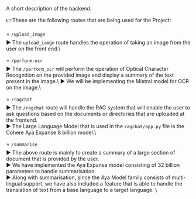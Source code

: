 A short description of the backend.

👉These are the following routes that are being used for the Project:

⭐ `/upload_image`\
▶️ The `upload_iamge` route handles the operation of taking an image from the user on the front end.\



⭐ `/perform-ocr`\
▶️ The `/perform_ocr` will perform the operation of Optical Character Recognition on the provided image and display a summary of the text present in the image.\ 
▶️ We will be implementing the Mistral model for OCR on the image.\



⭐ `/ragchat`\
▶️ The `/ragchat` route will handle the RAG system that will enable the user to ask questions based on the documents or directories that are uploaded at the frontend. \
▶️ The Large Language Model that is used in the `ragchat/app.py` file is the Cohere Aya Expanse 8 billion model.\



⭐ `/summarise`\
▶️ The above route is mainly to create a summary of a large section of document that is provided by the user.\
▶️ We have implemented the Aya Expanse model consisting of 32 billion parameters to handle summarisation.\
▶️ Along with summarisation, since the Aya Model family consists of multi-lingual support, we have also included a feature that is able to handle the translation of text from a base language to a target language. \
